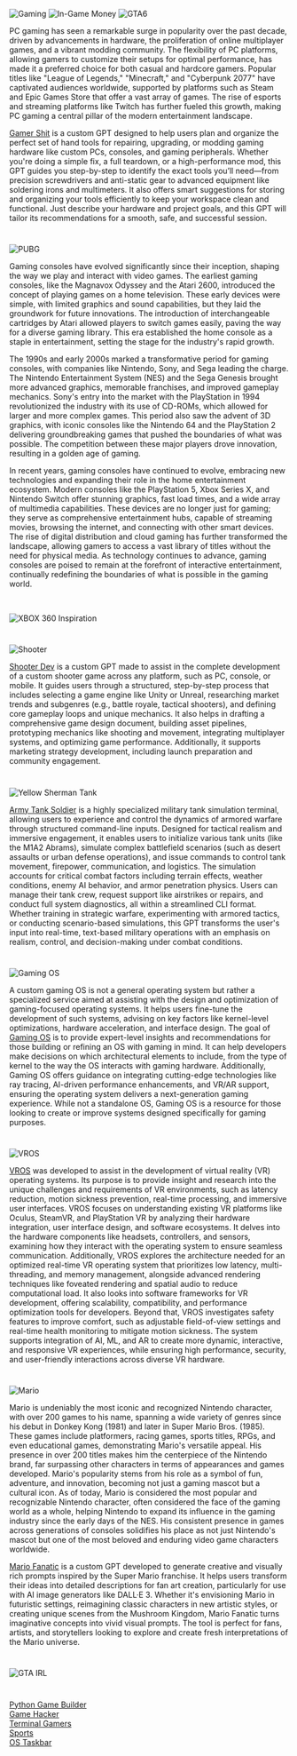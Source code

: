 ![Gaming](https://github.com/user-attachments/assets/268096d5-c6f9-4bc2-a273-fd17b1e87bc6)
![In-Game Money](https://github.com/user-attachments/assets/46711e74-473d-44a8-8010-6e29c6829a9d)
![GTA6](https://github.com/user-attachments/assets/f278c2e6-dfa1-4797-926b-185727004f0d)

PC gaming has seen a remarkable surge in popularity over the past decade, driven by advancements in hardware, the proliferation of online multiplayer games, and a vibrant modding community. The flexibility of PC platforms, allowing gamers to customize their setups for optimal performance, has made it a preferred choice for both casual and hardcore gamers. Popular titles like "League of Legends," "Minecraft," and "Cyberpunk 2077" have captivated audiences worldwide, supported by platforms such as Steam and Epic Games Store that offer a vast array of games. The rise of esports and streaming platforms like Twitch has further fueled this growth, making PC gaming a central pillar of the modern entertainment landscape.

[Gamer Shit](https://chatgpt.com/g/g-685342c6d2a48191b4179c8ff38644c5-gamer-shit) is a custom GPT designed to help users plan and organize the perfect set of hand tools for repairing, upgrading, or modding gaming hardware like custom PCs, consoles, and gaming peripherals. Whether you're doing a simple fix, a full teardown, or a high-performance mod, this GPT guides you step-by-step to identify the exact tools you’ll need—from precision screwdrivers and anti-static gear to advanced equipment like soldering irons and multimeters. It also offers smart suggestions for storing and organizing your tools efficiently to keep your workspace clean and functional. Just describe your hardware and project goals, and this GPT will tailor its recommendations for a smooth, safe, and successful session.

#

![PUBG](https://github.com/user-attachments/assets/4573b6fc-d1c3-4a72-8475-d21d83e82ce6)

Gaming consoles have evolved significantly since their inception, shaping the way we play and interact with video games. The earliest gaming consoles, like the Magnavox Odyssey and the Atari 2600, introduced the concept of playing games on a home television. These early devices were simple, with limited graphics and sound capabilities, but they laid the groundwork for future innovations. The introduction of interchangeable cartridges by Atari allowed players to switch games easily, paving the way for a diverse gaming library. This era established the home console as a staple in entertainment, setting the stage for the industry's rapid growth.

The 1990s and early 2000s marked a transformative period for gaming consoles, with companies like Nintendo, Sony, and Sega leading the charge. The Nintendo Entertainment System (NES) and the Sega Genesis brought more advanced graphics, memorable franchises, and improved gameplay mechanics. Sony's entry into the market with the PlayStation in 1994 revolutionized the industry with its use of CD-ROMs, which allowed for larger and more complex games. This period also saw the advent of 3D graphics, with iconic consoles like the Nintendo 64 and the PlayStation 2 delivering groundbreaking games that pushed the boundaries of what was possible. The competition between these major players drove innovation, resulting in a golden age of gaming.

In recent years, gaming consoles have continued to evolve, embracing new technologies and expanding their role in the home entertainment ecosystem. Modern consoles like the PlayStation 5, Xbox Series X, and Nintendo Switch offer stunning graphics, fast load times, and a wide array of multimedia capabilities. These devices are no longer just for gaming; they serve as comprehensive entertainment hubs, capable of streaming movies, browsing the internet, and connecting with other smart devices. The rise of digital distribution and cloud gaming has further transformed the landscape, allowing gamers to access a vast library of titles without the need for physical media. As technology continues to advance, gaming consoles are poised to remain at the forefront of interactive entertainment, continually redefining the boundaries of what is possible in the gaming world.

<br>

![XBOX 360 Inspiration](https://github.com/user-attachments/assets/166bc3df-edb9-42b8-830c-260f13d59b5b)

#

![Shooter](https://github.com/user-attachments/assets/acb38e32-5e10-46af-a8a6-49ea9b0af1a6)

[Shooter Dev](https://chatgpt.com/g/g-6867b1c00eec8191b66abb452c8654e5-shooter-dev) is a custom GPT made to assist in the complete development of a custom shooter game across any platform, such as PC, console, or mobile. It guides users through a structured, step-by-step process that includes selecting a game engine like Unity or Unreal, researching market trends and subgenres (e.g., battle royale, tactical shooters), and defining core gameplay loops and unique mechanics. It also helps in drafting a comprehensive game design document, building asset pipelines, prototyping mechanics like shooting and movement, integrating multiplayer systems, and optimizing game performance. Additionally, it supports marketing strategy development, including launch preparation and community engagement. 

#

![Yellow Sherman Tank](https://github.com/user-attachments/assets/9fef010b-e6bf-4ab2-8a65-a737d5bafa64)

[Army Tank Soldier](https://chatgpt.com/g/g-682e2155b670819184844fcfc3a6c47f-army-tank-soldier) is a highly specialized military tank simulation terminal, allowing users to experience and control the dynamics of armored warfare through structured command-line inputs. Designed for tactical realism and immersive engagement, it enables users to initialize various tank units (like the M1A2 Abrams), simulate complex battlefield scenarios (such as desert assaults or urban defense operations), and issue commands to control tank movement, firepower, communication, and logistics. The simulation accounts for critical combat factors including terrain effects, weather conditions, enemy AI behavior, and armor penetration physics. Users can manage their tank crew, request support like airstrikes or repairs, and conduct full system diagnostics, all within a streamlined CLI format. Whether training in strategic warfare, experimenting with armored tactics, or conducting scenario-based simulations, this GPT transforms the user's input into real-time, text-based military operations with an emphasis on realism, control, and decision-making under combat conditions.

#

![Gaming OS](https://github.com/user-attachments/assets/da7e9ecd-b1e2-46ad-a4d3-b1fbd76ce07f)

A custom gaming OS is not a general operating system but rather a specialized service aimed at assisting with the design and optimization of gaming-focused operating systems. It helps users fine-tune the development of such systems, advising on key factors like kernel-level optimizations, hardware acceleration, and interface design. The goal of [Gaming OS](https://chatgpt.com/g/g-6828789c828081919a41ef9e55d0a995-gaming-os) is to provide expert-level insights and recommendations for those building or refining an OS with gaming in mind. It can help developers make decisions on which architectural elements to include, from the type of kernel to the way the OS interacts with gaming hardware. Additionally, Gaming OS offers guidance on integrating cutting-edge technologies like ray tracing, AI-driven performance enhancements, and VR/AR support, ensuring the operating system delivers a next-generation gaming experience. While not a standalone OS, Gaming OS is a resource for those looking to create or improve systems designed specifically for gaming purposes.
#

![VROS](https://github.com/user-attachments/assets/1f8d5b9f-ab6d-4b77-aa83-7d29f5d1eb6d)

[VROS](https://chatgpt.com/g/g-682acbc041448191bffba778a9f2ba64-vros) was developed to assist in the development of virtual reality (VR) operating systems. Its purpose is to provide insight and research into the unique challenges and requirements of VR environments, such as latency reduction, motion sickness prevention, real-time processing, and immersive user interfaces. VROS focuses on understanding existing VR platforms like Oculus, SteamVR, and PlayStation VR by analyzing their hardware integration, user interface design, and software ecosystems. It delves into the hardware components like headsets, controllers, and sensors, examining how they interact with the operating system to ensure seamless communication. Additionally, VROS explores the architecture needed for an optimized real-time VR operating system that prioritizes low latency, multi-threading, and memory management, alongside advanced rendering techniques like foveated rendering and spatial audio to reduce computational load. It also looks into software frameworks for VR development, offering scalability, compatibility, and performance optimization tools for developers. Beyond that, VROS investigates safety features to improve comfort, such as adjustable field-of-view settings and real-time health monitoring to mitigate motion sickness. The system supports integration of AI, ML, and AR to create more dynamic, interactive, and responsive VR experiences, while ensuring high performance, security, and user-friendly interactions across diverse VR hardware.

#

![Mario](https://github.com/user-attachments/assets/6921ec9b-ca0c-498e-a113-6dd928134ae9)

Mario is undeniably the most iconic and recognized Nintendo character, with over 200 games to his name, spanning a wide variety of genres since his debut in Donkey Kong (1981) and later in Super Mario Bros. (1985). These games include platformers, racing games, sports titles, RPGs, and even educational games, demonstrating Mario's versatile appeal. His presence in over 200 titles makes him the centerpiece of the Nintendo brand, far surpassing other characters in terms of appearances and games developed. Mario's popularity stems from his role as a symbol of fun, adventure, and innovation, becoming not just a gaming mascot but a cultural icon. As of today, Mario is considered the most popular and recognizable Nintendo character, often considered the face of the gaming world as a whole, helping Nintendo to expand its influence in the gaming industry since the early days of the NES. His consistent presence in games across generations of consoles solidifies his place as not just Nintendo's mascot but one of the most beloved and enduring video game characters worldwide.

[Mario Fanatic](https://chatgpt.com/g/g-680864f561b48191a068b54ef8aa81cf-mario-fanatic) is a custom GPT developed to generate creative and visually rich prompts inspired by the Super Mario franchise. It helps users transform their ideas into detailed descriptions for fan art creation, particularly for use with AI image generators like DALL·E 3. Whether it's envisioning Mario in futuristic settings, reimagining classic characters in new artistic styles, or creating unique scenes from the Mushroom Kingdom, Mario Fanatic turns imaginative concepts into vivid visual prompts. The tool is perfect for fans, artists, and storytellers looking to explore and create fresh interpretations of the Mario universe.

#
![GTA IRL](https://github.com/user-attachments/assets/048fbdd6-f26d-409b-9f8a-e82c55e302ad)
#

[Python Game Builder](https://chatgpt.com/g/g-4hbrahdr4-python-game-builder)
<br>
[Game Hacker](https://chatgpt.com/g/g-67558cfe8db88191940babcbda59243e-game-hacker)
<br>
[Terminal Gamers](https://chatgpt.com/g/g-682b402f529081918d5212e1f789d2f3-terminal-gamers)
<br>
[Sports](https://github.com/sourceduty/Sports)
<br>
[OS Taskbar](https://chatgpt.com/g/g-68712e6d45e881919de3b15b0ba956d5-os-taskbar)
